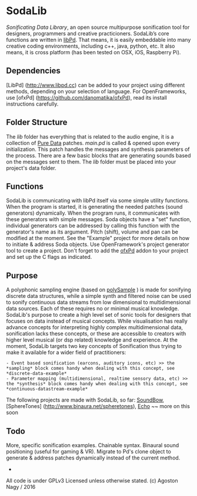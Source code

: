 # SodaLib

*Sonificating Data Library*, an open source multipurpose sonification tool for designers, programmers and creative practicioners. SodaLib’s core functions are written in [libPd](http://www.libpd.cc). That means, it is easily embeddable into many creative coding environments, including c++, java, python, etc. It also means, it is cross platform (has been tested on OSX, iOS, Raspberry Pi).

## Dependencies

[LibPd] (http://www.libpd.cc) can be added to your project using different methods, depending on your selection of language. For OpenFrameworks, use [ofxPd] (https://github.com/danomatika/ofxPd), read its install instructions carefully. 

## Folder Structure

The *lib* folder has everything that is related to the audio engine, it is a collection of [Pure Data](https://puredata.info/) patches. *main.pd* is called & opened upon every initialization. This patch handles the messages and synthesis parameters of the process. There are a few basic blocks that are generating sounds based on the messages sent to them. The *lib* folder must be placed into your project's data folder.

## Functions

SodaLib is communicating with libPd itself via some simple utility functions. When the program is started, it is generating the needed patches (sound generators) dynamically. When the program runs, it communicates with these generators with simple messages. Soda objects have a "set" function, individual generators can be addressed by calling this function with the generator's name as its argument. Pitch (shift), volume and pan can be modified at the moment. See the "Example" project for more details on how to initiate & address Soda objects. Use OpenFramework's project generator tool to create a project. Don't forget to add the [ofxPd](https://github.com/danomatika/ofxPd) addon to your project and set up the C flags as indicated. 

## Purpose

A polyphonic sampling engine (based on [polySample](https://github.com/stc/polySample) ) is made for sonifying discrete data structures, while a simple synth and filtered noise can be used to sonify continuous data streams from low dimensional to multidimensional data sources. Each of these requires no or minimal musical knowledge. SodaLib's purpose to create a high level set of sonic tools for designers that focuses on data instead of musical concepts. While visualisation has really advance concepts for interpreting highly complex multidimensional data, sonification lacks these concepts, or these are accessible to creators with higher level musical (or dsp related) knowledge and experience. At the moment, SodaLib targets two key concepts of Sonification thus trying to make it available for a wider field of practitioners:
    
    - Event based sonification (earcons, auditory icons, etc) >> the *sampling* block comes handy when dealing with this concept, see *discrete-data-example*
    - Parameter mapping (multidimensional, realtime sensory data, etc) >> the *synthesis* block comes handy when dealing with this concept, see *continuous-datastream-example*

The following projects are made with SodaLib, so far: [SoundBow](http://www.binaura.net/apps/soundbow/), [SphereTones] (http://www.binaura.net/spheretones), [Echo](https://github.com/stc/echo) ~~ more on this soon

## Todo

More, specific sonification examples. Chainable syntax. Binaural sound positioning (useful for gaming & VR). Migrate to Pd's clone object to generate & address patches dynamically instead of the current method.

-

All code is under GPLv3 Licensed unless otherwise stated. (c) Agoston Nagy / 2016
